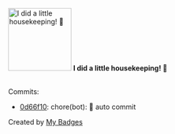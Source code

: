 <img src="https://my-badges.github.io/my-badges/chore-commit.png" alt="I did a little housekeeping! 🧹" title="I did a little housekeeping! 🧹" width="128">
<strong>I did a little housekeeping! 🧹</strong>
<br><br>

Commits:

- <a href="https://github.com/WinJayX/015.BaseServ/commit/0d66f10c7497d6f02dd046e17b754c3b0e26a2d9">0d66f10</a>: chore(bot): 👻 auto commit


Created by <a href="https://github.com/my-badges/my-badges">My Badges</a>